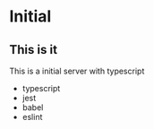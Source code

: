# Initial

## This is it

This is a initial server with typescript
  - typescript
  - jest
  - babel
  - eslint
